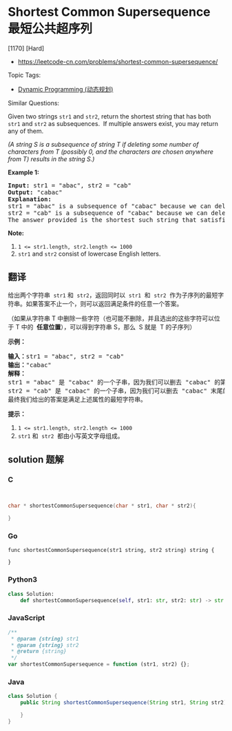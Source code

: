 # Shortest Common Supersequence 最短公共超序列

[1170] [Hard]

- https://leetcode-cn.com/problems/shortest-common-supersequence/

Topic Tags:

- [Dynamic Programming (动态规划)](https://leetcode-cn.com/tag/dynamic-programming/)

Similar Questions:

Given two strings `str1` and `str2`, return the shortest string that has both `str1` and `str2` as subsequences.  If multiple answers exist, you may return any of them.

_(A string S is a subsequence of string T if deleting some number of characters from T (possibly 0, and the characters are chosen anywhere from T) results in the string S.)_

**Example 1:**

<pre><strong>Input: </strong>str1 = <span id="example-input-1-1">"abac"</span>, str2 = <span id="example-input-1-2">"cab"</span>
<strong>Output: </strong><span id="example-output-1">"cabac"</span>
<strong>Explanation: </strong>
str1 = "abac" is a subsequence of "cabac" because we can delete the first "c".
str2 = "cab" is a subsequence of "cabac" because we can delete the last "ac".
The answer provided is the shortest such string that satisfies these properties.
</pre>

**Note:**

1.  `1 <= str1.length, str2.length <= 1000`
2.  `str1` and `str2` consist of lowercase English letters.

## 翻译

给出两个字符串  `str1` 和  `str2`，返回同时以  `str1`  和  `str2`  作为子序列的最短字符串。如果答案不止一个，则可以返回满足条件的任意一个答案。

（如果从字符串 T 中删除一些字符（也可能不删除，并且选出的这些字符可以位于 T 中的  **任意位置**），可以得到字符串 S，那么  S 就是  T 的子序列）

**示例：**

<pre><strong>输入：</strong>str1 = "abac", str2 = "cab"
<strong>输出：</strong>"cabac"
<strong>解释：</strong>
str1 = "abac" 是 "cabac" 的一个子串，因为我们可以删去 "cabac" 的第一个 "c"得到 "abac"。 
str2 = "cab" 是 "cabac" 的一个子串，因为我们可以删去 "cabac" 末尾的 "ac" 得到 "cab"。
最终我们给出的答案是满足上述属性的最短字符串。
</pre>

**提示：**

1.  `1 <= str1.length, str2.length <= 1000`
2.  `str1` 和  `str2`  都由小写英文字母组成。

## solution 题解

### C

```c


char * shortestCommonSupersequence(char * str1, char * str2){

}
```

### Go

```golang
func shortestCommonSupersequence(str1 string, str2 string) string {

}
```

### Python3

```python
class Solution:
    def shortestCommonSupersequence(self, str1: str, str2: str) -> str:
```

### JavaScript

```javascript
/**
 * @param {string} str1
 * @param {string} str2
 * @return {string}
 */
var shortestCommonSupersequence = function (str1, str2) {};
```

### Java

```java
class Solution {
    public String shortestCommonSupersequence(String str1, String str2) {

    }
}
```
